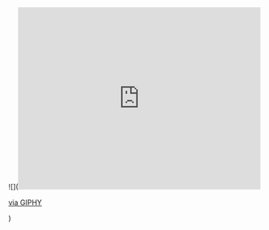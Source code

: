 ![](<iframe src="https://giphy.com/embed/VIKa3CjZDCoymNcBY5" width="480" height="360" frameBorder="0" class="giphy-embed" allowFullScreen></iframe><p><a href="https://giphy.com/gifs/sesamestreet-sesame-street-cookie-monster-VIKa3CjZDCoymNcBY5">via GIPHY</a></p>)
